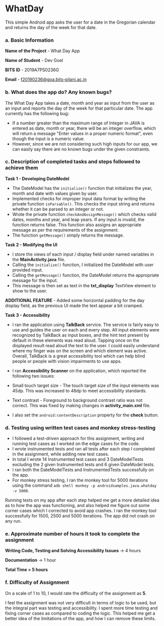 # WhatDay

This simple Android app asks the user for a date in the Gregorian calendar and returns the day of the week for that date.

### a. Basic Information

**Name of the Project** - What Day App

**Name of Student** - Dev Goel

**BITS ID** - 2019A7PS0236G

**Email** - f20190236@goa.bits-pilani.ac.in

### b. What does the app do? Any known bugs?

The What Day App takes a date, month and year as input from the user as an input and reports the day of the week for that particular date.
The app currently has the following bug:

* If a number greater than the maximum range of Integer in JAVA is entered as date, month or year, there will be an integer overflow, which will return a message "Enter values in a proper numeric format", even though the input is a numeric value.
* However, since we are not considering such high inputs for our app, we can easily say there are no known bugs under the given constraints.

### c. Description of completed tasks and steps followed to achieve them

**Task 1 - Developing DateModel**

* The DateModel has the `initialize()` function that initializes the year, month and date with values given by user.
* Implemented checks for improper input data format by writing the private function `isParsable()`. This checks the input string and returns whether it can be parsed to an integer or not.
* Wrote the private function `checkAndAssignMessage()` which checks valid dates, months and year, and leap years. If any input is invalid, the function returns false. This function also assigns an appropriate message as per the requirements of the assignment.
* The function `getMessage()` simply returns the message.

**Task 2 - Modifying the UI**

* I store the views of each input / display field under named variables in the **MainActivity.java** file.
* Calling the `initialize()` function, I initialized the DateModel with user provided input.
* Calling the `getMessage()` function, the DateModel returns the appropriate message for the input.
* This message is then set as text in the **txt_display** TextView element to show to the user.

**ADDITIONAL FEATURE** - Added some horizontal padding for the day display field, as the previous UI made the text appear a bit cramped.

**Task 3 - Accessibility**

* I ran the application using **TalkBack** service. The service is fairly easy to use and guides the user on each and every step. All input elements were recognized by TalkBack as input boxes, and the hint text present by default in these elements was read aloud. Tapping once on the displayed result read aloud the text to the user. I could easily understand where my finger was on the screen and which element was active. Overall, TalkBack is a great accessibility tool which can help blind people or people with vision impairments to use apps.

* I ran **Accessibility Scanner** on the application, which reported the following two issues:
 * Small touch target size - The touch target size of the input elements was 45dp. This was increased to 48dp to meet accessibility standards.
 * Text contrast - Foreground to background contrast ratio was not correct. This was fixed by making changes in **activity_main.xml** file.

* I also set the `android:contentDescription` property for the **check** button.

### d. Testing using written test cases and monkey stress-testing

* I followed a test-driven approach for this assignment, writing and running test cases as I worked on the edge cases for the code.
* I wrote instrumented tests and ran all tests after each step I completed in the assignment, while adding new test cases.
* In total I wrote 14 Instrumented test cases and 3 DateModelTests excluding the 2 given Instrumented tests and 6 given DateModel tests.
* I ran both the DateModelTests and InstrumentedTests successfully on the app.
* For monkey stress testing, I ran the monkey tool for 5000 iterations using the command `adb shell monkey -p androidsamples.java.whatday -v 5000`.

Running tests on my app after each step helped me get a more detailed idea as to how the app was functioning, and also helped me figure out some corner cases which I corrected to avoid app crashes.
I ran the monkey tool successfully for 1500, 2500 and 5000 iterations. The app did not crash on any run.

### e. Approximate number of hours it took to complete the assignment

**Writing Code, Testing and Solving Accessibility Issues** -> 4 hours

**Documentation** -> 1 hour

**Total Time = 5 hours**

### f. Difficulty of Assignment

On a scale of 1 to 10, I would rate the difficulty of the assignment as **5**.

I feel the assignment was not very difficult in terms of logic to be used, but the integral part was testing and accessibility.
I spent more time testing and fixing corner cases as compared to coding the logic. This helped me get a better idea of the limitations of the app, and how I can remove these limits.